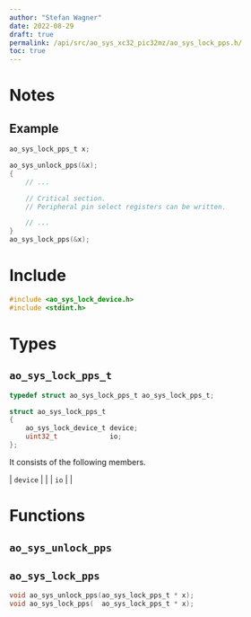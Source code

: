 ```yaml
---
author: "Stefan Wagner"
date: 2022-08-29
draft: true
permalink: /api/src/ao_sys_xc32_pic32mz/ao_sys_lock_pps.h/
toc: true
---
```


# Notes

## Example

```c
ao_sys_lock_pps_t x;

ao_sys_unlock_pps(&x);
{
    // ...

    // Critical section.
    // Peripheral pin select registers can be written.

    // ...
}
ao_sys_lock_pps(&x);
```

# Include

```c
#include <ao_sys_lock_device.h>
#include <stdint.h>
```

# Types

## `ao_sys_lock_pps_t`

```c
typedef struct ao_sys_lock_pps_t ao_sys_lock_pps_t;
```

```c
struct ao_sys_lock_pps_t
{
    ao_sys_lock_device_t device;
    uint32_t             io;
};
```

It consists of the following members.

| `device` | |
| `io` | |

# Functions

## `ao_sys_unlock_pps`
## `ao_sys_lock_pps`

```c
void ao_sys_unlock_pps(ao_sys_lock_pps_t * x);
void ao_sys_lock_pps(  ao_sys_lock_pps_t * x);
```
